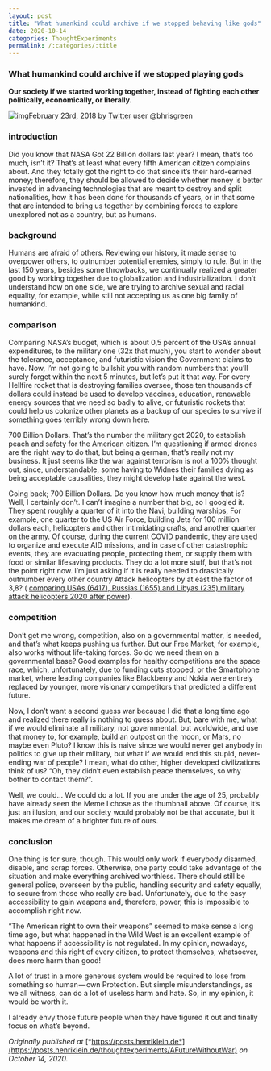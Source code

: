 ```yaml
---
layout: post
title: "What humankind could archive if we stopped behaving like gods"
date: 2020-10-14
categories: ThoughtExperiments
permalink: /:categories/:title
---
```


### What humankind could archive if we stopped playing gods

**Our society if we started working together, instead of fighting each other politically, economically, or literally.**

![img](https://cdn-images-1.medium.com/max/800/0*ufricNY5MMTKpzW8.jpg)February 23rd, 2018 by [Twitter](http://www.twitter.com/bhrisgreen) user @bhrisgreen

### introduction

Did you know that NASA Got 22 Billion dollars last year? I mean, that’s too much, isn’t it? That’s at least what every fifth American citizen complains about. And they totally got the right to do that since it’s their hard-earned money; therefore, they should be allowed to decide whether money is better invested in advancing technologies that are meant to destroy and split nationalities, how it has been done for thousands of years, or in that some that are intended to bring us together by combining forces to explore unexplored not as a country, but as humans.

### background

Humans are afraid of others. Reviewing our history, it made sense to overpower others, to outnumber potential enemies, simply to rule. But in the last 150 years, besides some throwbacks, we continually realized a greater good by working together due to globalization and industrialization. I don’t understand how on one side, we are trying to archive sexual and racial equality, for example, while still not accepting us as one big family of humankind.

### comparison

Comparing NASA’s budget, which is about 0,5 percent of the USA’s annual expenditures, to the military one (32x that much), you start to wonder about the tolerance, acceptance, and futuristic vision the Government claims to have. Now, I’m not going to bullshit you with random numbers that you’ll surely forget within the next 5 minutes, but let’s put it that way. For every Hellfire rocket that is destroying families oversee, those ten thousands of dollars could instead be used to develop vaccines, education, renewable energy sources that we need so badly to alive, or futuristic rockets that could help us colonize other planets as a backup of our species to survive if something goes terribly wrong down here.

700 Billion Dollars. That’s the number the military got 2020, to establish peach and safety for the American citizen. I’m questioning if armed drones are the right way to do that, but being a german, that’s really not my business. It just seems like the war against terrorism is not a 100% thought out, since, understandable, some having to Widnes their families dying as being acceptable causalities, they might develop hate against the west.

Going back; 700 Billion Dollars. Do you know how much money that is? Well, I certainly don’t. I can’t imagine a number that big, so I googled it. They spent roughly a quarter of it into the Navi, building warships, For example, one quarter to the US Air Force, building Jets for 100 million dollars each, helicopters and other intimidating crafts, and another quarter on the army. Of course, during the current COVID pandemic, they are used to organize and execute AID missions, and in case of other catastrophic events, they are evacuating people, protecting them, or supply them with food or similar lifesaving products. They do a lot more stuff, but that’s not the point right now. I’m just asking if it is really needed to drastically outnumber every other country Attack helicopters by at east the factor of 3,8? ( [comparing USAs (6417), Russias (1655) and Libyas (235) military attack helicopters 2020 after power](https://www.nationmaster.com/country-info/stats/Military/Army/Attack-helicopters)).

### competition

Don’t get me wrong, competition, also on a governmental matter, is needed, and that’s what keeps pushing us further. But our Free Market, for example, also works without life-taking forces. So do we need them on a governmental base? Good examples for healthy competitions are the space race, which, unfortunately, due to funding cuts stopped, or the Smartphone market, where leading companies like Blackberry and Nokia were entirely replaced by younger, more visionary competitors that predicted a different future.

Now, I don’t want a second guess war because I did that a long time ago and realized there really is nothing to guess about. But, bare with me, what if we would eliminate all military, not governmental, but worldwide, and use that money to, for example, build an outpost on the moon, or Mars, no maybe even Pluto? I know this is naive since we would never get anybody in politics to give up their military, but what if we would end this stupid, never-ending war of people? I mean, what do other, higher developed civilizations think of us? “Oh, they didn’t even establish peace themselves, so why bother to contact them?”.

Well, we could… We could do a lot. If you are under the age of 25, probably have already seen the Meme I chose as the thumbnail above. Of course, it’s just an illusion, and our society would probably not be that accurate, but it makes me dream of a brighter future of ours.

### conclusion

One thing is for sure, though. This would only work if everybody disarmed, disable, and scrap forces. Otherwise, one party could take advantage of the situation and make everything archived worthless. There should still be general police, overseen by the public, handling security and safety equally, to secure from those who really are bad. Unfortunately, due to the easy accessibility to gain weapons and, therefore, power, this is impossible to accomplish right now.

“The American right to own their weapons” seemed to make sense a long time ago, but what happened in the Wild West is an excellent example of what happens if accessibility is not regulated. In my opinion, nowadays, weapons and this right of every citizen, to protect themselves, whatsoever, does more harm than good!

A lot of trust in a more generous system would be required to lose from something so human — own Protection. But simple misunderstandings, as we all witness, can do a lot of useless harm and hate. So, in my opinion, it would be worth it.

I already envy those future people when they have figured it out and finally focus on what’s beyond.

*Originally published at* [*https://posts.henriklein.de*](https://posts.henriklein.de/thoughtexperiments/AFutureWithoutWar) *on October 14, 2020.*